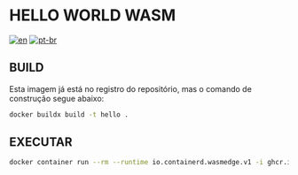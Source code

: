 # HELLO WORLD WASM

[![en](https://img.shields.io/badge/lang-en-red)](/hello/README.md) [![pt-br](https://img.shields.io/badge/lang-pt--br-green)](/hello/README.pt-br.md)

## BUILD

Esta imagem já está no registro do repositório, mas o comando de construção segue abaixo:  

```bash
docker buildx build -t hello .
```

## EXECUTAR

```bash
docker container run --rm --runtime io.containerd.wasmedge.v1 -i ghcr.io/ferrazarthur/wasi_wasm_container_tests:hello
```
